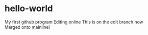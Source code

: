 hello-world
===========

My first github program
Editing online
This is on the edit branch now
Merged onto mainline!

